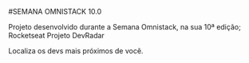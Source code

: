 #SEMANA OMNISTACK 10.0


Projeto desenvolvido durante a Semana Omnistack, na sua 10ª edição; Rocketseat
Projeto DevRadar

Localiza os devs mais próximos de você.







